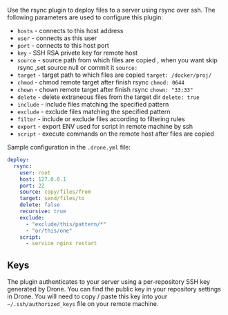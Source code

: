 Use the rsync plugin to deploy files to a server using rsync over ssh. The following parameters are used to configure this plugin:

* `hosts` - connects to this host address
* `user` - connects as this user
* `port` - connects to this host port
* `key` - SSH RSA privete key for remote host 
* `source` - source path from which files are copied , when you want skip rsync ,set source null or commit it `source: `
* `target` - target path to which files are copied `target: /docker/proj/`
* `chmod` - chmod remote target after finish rsync `chmod: 0644`
* `chown` - chown remote target after finish rsync `chown: "33:33"`
* `delete` - delete extraneous files from the target dir `delete: true`
* `include` - include files matching the specified pattern
* `exclude` - exclude files matching the specified pattern
* `filter` - include or exclude files according to filtering rules
* `export` - export ENV used for script in remote machine by ssh 
* `script` - execute commands on the remote host after files are copied

Sample configuration in the `.drone.yml` file:

```yaml
deploy:
  rsync:
    user: root
    host: 127.0.0.1
    port: 22
    source: copy/files/from
    target: send/files/to
    delete: false
    recursive: true
    exclude:
      - "exclude/this/pattern/*"
      - "or/this/one"
    script:
      - service nginx restart
```

## Keys

The plugin authenticates to your server using a per-repository SSH key generated by Drone. You can find the public key in your repository settings in Drone. You will need to copy / paste this key into your `~/.ssh/authorized_keys` file on your remote machine.


